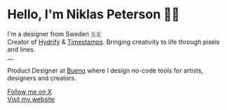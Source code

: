 # Hello, I'm Niklas Peterson 👋🏽
I'm a designer from Sweden 🇸🇪<br/>
Creator of [Hydrify](https://hydrify.app) & [Timestamps](https://timestamps.app). Bringing creativity to life through pixels and lines.<br/>
__

Product Designer at [Bueno](https://bueno.art/) where I design no-code tools for artists, designers and creators.<br />

[Follow me on X](https://x.com/niklas_peterson) <br />
[Visit my website](https://niklaspeterson.com/)
